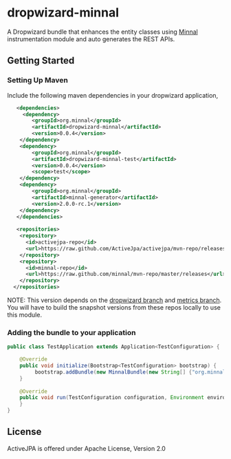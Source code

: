 dropwizard-minnal
=================

A Dropwizard bundle that enhances the entity classes using [Minnal](https://github.com/minnal/minnal) instrumentation module and auto generates the REST APIs.


Getting Started
---------------
### Setting Up Maven

Include the following maven dependencies in your dropwizard application,

```xml
   <dependencies>
     <dependency>
  		<groupId>org.minnal</groupId>
  		<artifactId>dropwizard-minnal</artifactId>
  		<version>0.0.4</version>
  	</dependency>
  	<dependency>
		<groupId>org.minnal</groupId>
		<artifactId>dropwizard-minnal-test</artifactId>
		<version>0.0.4</version>
		<scope>test</scope>
	</dependency>
	<dependency>
		<groupId>org.minnal</groupId>
		<artifactId>minnal-generator</artifactId>
		<version>2.0.0-rc.1</version>
	</dependency>
   </dependencies>
   
   <repositories>
    <repository>
      <id>activejpa-repo</id>
      <url>https://raw.github.com/ActiveJpa/activejpa/mvn-repo/releases</url>
    </repository>
    <repository>
      <id>minnal-repo</id>
      <url>https://raw.github.com/minnal/mvn-repo/master/releases</url>
    </repository>
  </repositories>
```

NOTE: This version depends on the [dropwizard branch](https://github.com/saadmufti/dropwizard/tree/jersey-2) and [metrics branch](https://github.com/saadmufti/metrics/tree/jersey2-upgrade). You will have to build the snapshot versions from these repos locally to use this module.

### Adding the bundle to your application

```java
public class TestApplication extends Application<TestConfiguration> {

	@Override
	public void initialize(Bootstrap<TestConfiguration> bootstrap) {
		 bootstrap.addBundle(new MinnalBundle(new String[] {"org.minnal.dropwizard.test"}));
	}
	
	@Override
	public void run(TestConfiguration configuration, Environment environment) throws Exception {
	}
}
```

License
-------
ActiveJPA is offered under Apache License, Version 2.0

